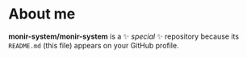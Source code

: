# About me


**monir-system/monir-system** is a ✨ _special_ ✨ repository because its `README.md` (this file) appears on your GitHub profile.



